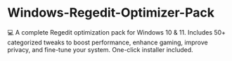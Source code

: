 # Windows-Regedit-Optimizer-Pack
💻 A complete Regedit optimization pack for Windows 10 &amp; 11. Includes 50+ categorized tweaks to boost performance, enhance gaming, improve privacy, and fine-tune your system. One-click installer included.

